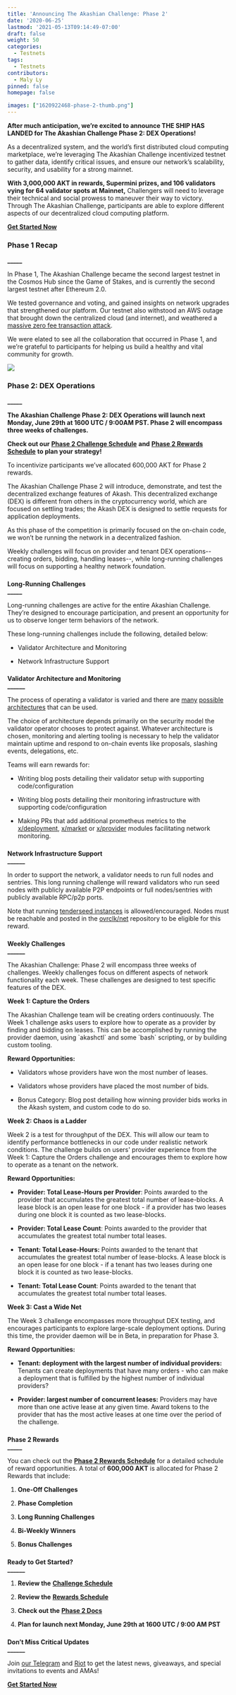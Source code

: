 ```yaml
---
title: 'Announcing The Akashian Challenge: Phase 2'
date: '2020-06-25'
lastmod: '2021-05-13T09:14:49-07:00'
draft: false
weight: 50
categories:
  - Testnets
tags:
  - Testnets
contributors:
  - Maly Ly
pinned: false
homepage: false

images: ["1620922468-phase-2-thumb.png"]
---
```

**After much anticipation, we’re excited to announce THE SHIP HAS LANDED for The Akashian Challenge Phase 2: DEX Operations!**   
  
As a decentralized system, and the world’s first distributed cloud computing marketplace, we’re leveraging The Akashian Challenge incentivized testnet to gather data, identify critical issues, and ensure our network’s scalability, security, and usability for a strong mainnet.  
  
**With 3,000,000 AKT in rewards, Supermini prizes, and 106 validators vying for 64 validator spots at Mainnet,** Challengers will need to leverage their technical and social prowess to maneuver their way to victory. Through The Akashian Challenge, participants are able to explore different aspects of our decentralized cloud computing platform.

[**Get Started Now**](https://docs.akash.network/akashian/phase2)

### **Phase 1 Recap**  
**\_\_\_\_\_**

In Phase 1, The Akashian Challenge became the second largest testnet in the Cosmos Hub since the Game of Stakes, and is currently the second largest testnet after Ethereum 2.0.  
  
We tested governance and voting, and gained insights on network upgrades that strengthened our platform. Our testnet also withstood an AWS outage that brought down the centralized cloud (and internet), and weathered a [massive zero fee transaction attack](https://medium.com/@novysf/the-outcome-from-akash-testnet-zero-fee-transaction-attack-5fd4aaa68d97).  
  
We were elated to see all the collaboration that occurred in Phase 1, and we’re grateful to participants for helping us build a healthy and vital community for growth.

![](https://www.datocms-assets.com/45776/1620922441-akash-v6-1-1024x768.png)

### **Phase 2: DEX Operations**  
**\_\_\_\_\_**

**The Akashian Challenge Phase 2: DEX Operations will launch next Monday, June 29th at 1600 UTC / 9:00AM PST. Phase 2 will encompass three weeks of challenges.**

**Check out our** [**Phase 2 Challenge Schedule**](https://akash.network/challenge/phase2/schedule) **and** [**Phase 2 Rewards Schedule**](https://akash.network/challenge/phase2/rewards) **to plan your strategy!**

To incentivize participants we’ve allocated 600,000 AKT for Phase 2 rewards.

The Akashian Challenge Phase 2 will introduce, demonstrate, and test the decentralized exchange features of Akash. This decentralized exchange (DEX) is different from others in the cryptocurrency world, which are focused on settling trades; the Akash DEX is designed to settle requests for application deployments.

As this phase of the competition is primarily focused on the on-chain code, we won’t be running the network in a decentralized fashion.

Weekly challenges will focus on provider and tenant DEX operations--creating orders, bidding, handling leases--, while long-running challenges will focus on supporting a healthy network foundation.

###   
**Long-Running Challenges**  
**\_\_\_\_\_**

Long-running challenges are active for the entire Akashian Challenge. They’re designed to encourage participation, and present an opportunity for us to observe longer term behaviors of the network. 

These long-running challenges include the following, detailed below:

*   Validator Architecture and Monitoring
    
*   Network Infrastructure Support
    

###   
**Validator Architecture and Monitoring**  
**\_\_\_\_\_\_**

The process of operating a validator is varied and there are [many](https://blog.polychainlabs.com/tendermint/2020/03/26/threshold-validator-for-tendermint.html) [possible](https://iqlusion.blog/a-look-inside-our-validator-architecture) [architectures](https://certus.one/sign-os) that can be used.

The choice of architecture depends primarily on the security model the validator operator chooses to protect against. Whatever architecture is chosen, monitoring and alerting tooling is necessary to help the validator maintain uptime and respond to on-chain events like proposals, slashing events, delegations, etc.

Teams will earn rewards for:

*   Writing blog posts detailing their validator setup with supporting code/configuration
    
*   Writing blog posts detailing their monitoring infrastructure with supporting code/configuration
    
*   Making PRs that add additional prometheus metrics to the [x/deployment](https://github.com/ovrclk/akash/tree/master/x/deployment), [x/market](https://github.com/ovrclk/akash/tree/master/x/market) or [x/provider](https://github.com/ovrclk/akash/tree/master/x/provider) modules facilitating network monitoring.
    

###   
**Network Infrastructure Support**  
**\_\_\_\_\_\_**

In order to support the network, a validator needs to run full nodes and sentries. This long running challenge will reward validators who run seed nodes with publicly available P2P endpoints or full nodes/sentries with publicly available RPC/p2p ports.  
  
Note that running [tenderseed instances](https://gitlab.com/polychainlabs/tenderseed) is allowed/encouraged. Nodes must be reachable and posted in the [ovrclk/net](https://github.com/ovrclk/net) repository to be eligible for this reward.

###   
**Weekly Challenges**  
**\_\_\_\_\_\_**

The Akashian Challenge: Phase 2 will encompass three weeks of challenges. Weekly challenges focus on different aspects of network functionality each week. These challenges are designed to test specific features of the DEX.

**Week 1: Capture the Orders**

The Akashian Challenge team will be creating orders continuously. The Week 1 challenge asks users to explore how to operate as a provider by finding and bidding on leases. This can be accomplished by running the provider daemon, using \`akashctl\` and some \`bash\` scripting, or by building custom tooling.

**Reward Opportunities:**

*   Validators whose providers have won the most number of leases.
    
*   Validators whose providers have placed the most number of bids.
    
*   Bonus Category: Blog post detailing how winning provider bids works in the Akash system, and custom code to do so.
    

**Week 2: Chaos is a Ladder**

Week 2 is a test for throughput of the DEX. This will allow our team to identify performance bottlenecks in our code under realistic network conditions. The challenge builds on users' provider experience from the Week 1: Capture the Orders challenge and encourages them to explore how to operate as a tenant on the network. 

**Reward Opportunities:**

*   **Provider: Total Lease-Hours per Provider**: Points awarded to the provider that accumulates the greatest total number of lease-blocks. A lease block is an open lease for one block - if a provider has two leases during one block it is counted as two lease-blocks.
    

*   **Provider: Total Lease Count**: Points awarded to the provider that accumulates the greatest total number total leases.
    

*   **Tenant: Total Lease-Hours:** Points awarded to the tenant that accumulates the greatest total number of lease-blocks. A lease block is an open lease for one block - if a tenant has two leases during one block it is counted as two lease-blocks.
    

*   **Tenant: Total Lease Count**: Points awarded to the tenant that accumulates the greatest total number total leases.
    

**Week 3: Cast a Wide Net**  
  
The Week 3 challenge encompasses more throughput DEX testing, and encourages participants to explore large-scale deployment options. During this time, the provider daemon will be in Beta, in preparation for Phase 3.  
  
**Reward Opportunities:**

*   **Tenant: deployment with the largest number of individual providers:** Tenants can create deployments that have many orders - who can make a deployment that is fulfilled by the highest number of individual providers?  
    
*   **Provider: largest number of concurrent leases:** Providers may have more than one active lease at any given time. Award tokens to the provider that has the most active leases at one time over the period of the challenge.
    

###   
**Phase 2 Rewards**  
**\_\_\_\_\_**

You can check out the [**Phase 2 Rewards Schedule**](https://akash.network/challenge/phase2/rewards) for a detailed schedule of reward opportunities. A total of **600,000 AKT** is allocated for Phase 2 Rewards that include:

1.  **One-Off Challenges**
    
2.  **Phase Completion**
    
3.  **Long Running Challenges**
    
4.  **Bi-Weekly Winners**
    
5.  **Bonus Challenges**
    

###   
**Ready to Get Started?**  
**\_\_\_\_\_\_**

1.  **Review the** [**Challenge Schedule**](https://akash.network/challenge/phase2/schedule)
    
2.  **Review the** [**Rewards Schedule**](https://akash.network/challenge/phase2/rewards)
    
3.  **Check out the** [**Phase 2 Docs**](https://docs.akash.network/akashian/phase2)
    
4.  **Plan for launch next Monday, June 29th at 1600 UTC / 9:00 AM PST**
    

###   
**Don’t Miss Critical Updates**  
**\_\_\_\_\_\_**

Join [our Telegram](https://t.me/AkashNW) and [Riot](https://riot.im/app/#/room/#akashnet:matrix.org) to get the latest news, giveaways, and special invitations to events and AMAs! 

[**Get Started Now**](https://docs.akash.network/akashian/phase2)
